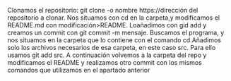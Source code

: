 Clonamos el repositorio: git clone -o nombre https://dirección del repositorio a clonar. Nos situamos con cd en la carpeta,y modificamos el README.md con  modificación>README. Loañadimos con gid add y creamos un commit con git commit -m mensaje. Buscamos el programa, y nos situamos en la carpeta que lo contiene con el comando cd.Añadimos solo los archivos necesarios de esa carpeta, en este caso src. Para ello usamos git add src. A continuación volvemos a la carpeta del repo y modificamos el README y realizamos otro commit con los mismos comandos que utilizamos en el apartado anterior
